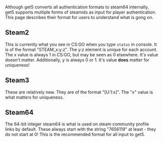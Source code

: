 Although get5 converts all authentication formats to steam64 internally, get5 supports multiple forms of steamids as input for player authentication. This page describes their format for users to understand what is gong on.


## Steam2

This is currently what you see in CS:GO when you type ``status`` in console. It is of the format "STEAM_x:y:z". The y:z element is unique for each account. The x value is always 1 in CS:GO, but may be seen as 0 elsewhere. It's value doesn't matter. Additionally, y is always 0 or 1. It's value **does** matter for uniqueness!

## Steam3

These are relatively new. They are of the format "[U:1:x]". The "x" value is what matters for uniqueness.

## Steam64

The 64-bit integer steam64 is what is used on steam community profile links by default. These always start with the string "7656119" at least -  they do not start at 0! This is the recommended format for all input to get5.